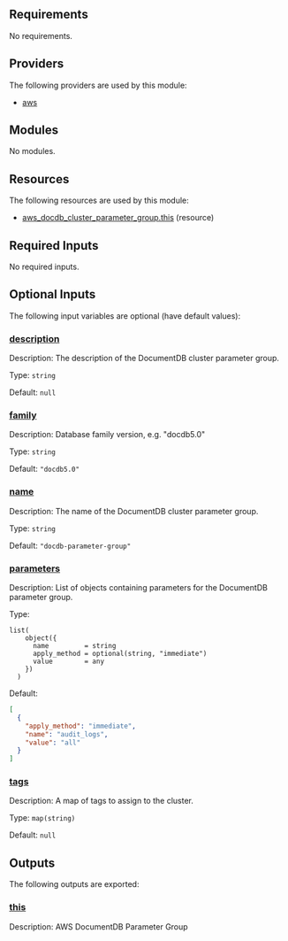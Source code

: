 <!-- BEGIN_TF_DOCS -->
## Requirements

No requirements.

## Providers

The following providers are used by this module:

- <a name="provider_aws"></a> [aws](#provider\_aws)

## Modules

No modules.

## Resources

The following resources are used by this module:

- [aws_docdb_cluster_parameter_group.this](https://registry.terraform.io/providers/hashicorp/aws/latest/docs/resources/docdb_cluster_parameter_group) (resource)

## Required Inputs

No required inputs.

## Optional Inputs

The following input variables are optional (have default values):

### <a name="input_description"></a> [description](#input\_description)

Description: The description of the DocumentDB cluster parameter group.

Type: `string`

Default: `null`

### <a name="input_family"></a> [family](#input\_family)

Description: Database family version, e.g. "docdb5.0"

Type: `string`

Default: `"docdb5.0"`

### <a name="input_name"></a> [name](#input\_name)

Description: The name of the DocumentDB cluster parameter group.

Type: `string`

Default: `"docdb-parameter-group"`

### <a name="input_parameters"></a> [parameters](#input\_parameters)

Description: List of objects containing parameters for the DocumentDB parameter group.

Type:

```hcl
list(
    object({
      name         = string
      apply_method = optional(string, "immediate")
      value        = any
    })
  )
```

Default:

```json
[
  {
    "apply_method": "immediate",
    "name": "audit_logs",
    "value": "all"
  }
]
```

### <a name="input_tags"></a> [tags](#input\_tags)

Description: A map of tags to assign to the cluster.

Type: `map(string)`

Default: `null`

## Outputs

The following outputs are exported:

### <a name="output_this"></a> [this](#output\_this)

Description: AWS DocumentDB Parameter Group
<!-- END_TF_DOCS -->